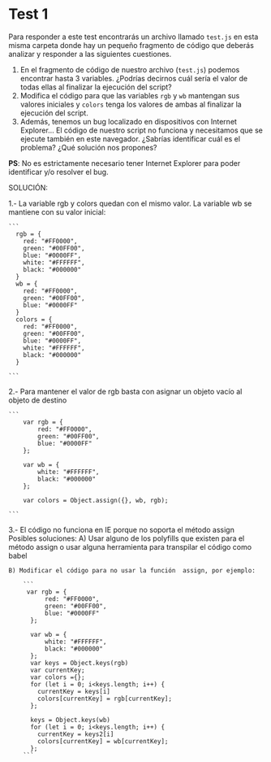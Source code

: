 # Test 1

Para responder a este test encontrarás un archivo llamado `test.js` en esta 
misma carpeta donde hay un pequeño fragmento de código que deberás analizar 
y responder a las siguientes cuestiones. 

1. En el fragmento de código de nuestro archivo (`test.js`) podemos encontrar
 hasta 3 variables. ¿Podrías decirnos cuál sería el valor de todas ellas al 
 finalizar la ejecución del script?
2. Modifica el código para que las variables `rgb` y `wb` mantengan sus valores 
iniciales y `colors` tenga los valores de ambas al finalizar la ejecución del 
script.
3. Además, tenemos un bug localizado en dispositivos con Internet Explorer… 
El código de nuestro script no funciona y necesitamos que se ejecute también 
en este navegador. ¿Sabrías identificar cuál es el problema? ¿Qué solución nos
 propones?

**PS**: No es estrictamente necesario tener Internet Explorer para poder identificar y/o resolver el bug. 

SOLUCIÓN:

1.- La variable rgb y colors quedan con el mismo valor. La variable wb se mantiene con su valor inicial:

    ```
      rgb = {
        red: "#FF0000",
        green: "#00FF00",
        blue: "#0000FF",
        white: "#FFFFFF",
        black: "#000000"
      }
      wb = {
        red: "#FF0000",
        green: "#00FF00",
        blue: "#0000FF"
      }
      colors = {
        red: "#FF0000",
        green: "#00FF00",
        blue: "#0000FF",
        white: "#FFFFFF",
        black: "#000000"
      }

    ```

2.- Para mantener el valor de rgb basta con asignar un objeto vacío al  objeto de destino

    ```
        var rgb = {
            red: "#FF0000",
            green: "#00FF00",
            blue: "#0000FF"
        };

        var wb = {
            white: "#FFFFFF",
            black: "#000000"
        };

        var colors = Object.assign({}, wb, rgb);

    ```

  3.- El código no funciona en IE porque no soporta el método assign
    Posibles soluciones:
    A) Usar alguno de los polyfills que existen para el método assign o usar alguna herramienta para transpilar el código como babel

    B) Modificar el código para no usar la función  assign, por ejemplo:

        ```
         var rgb = {
              red: "#FF0000",
              green: "#00FF00",
              blue: "#0000FF"
          };

          var wb = {
              white: "#FFFFFF",
              black: "#000000"
          };
          var keys = Object.keys(rgb)
          var currentKey;
          var colors ={};
          for (let i = 0; i<keys.length; i++) {
            currentKey = keys[i]
            colors[currentKey] = rgb[currentKey];
          };

          keys = Object.keys(wb)
          for (let i = 0; i<keys.length; i++) {
            currentKey = keys2[i]
            colors[currentKey] = wb[currentKey];
          };
        ```
